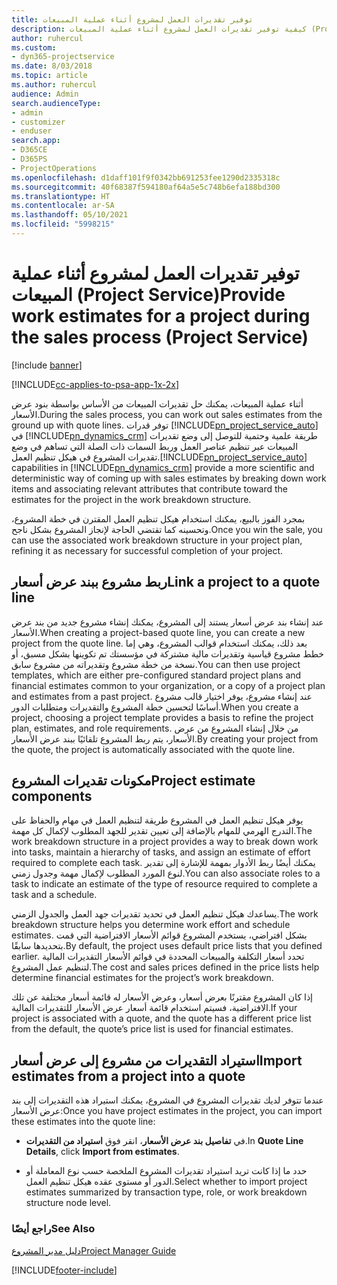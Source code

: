 ```yaml
---
title: توفير تقديرات العمل لمشروع أثناء عملية المبيعات
description: كيفية توفير تقديرات العمل لمشروع أثناء عملية المبيعات (Project Service)
author: ruhercul
ms.custom:
- dyn365-projectservice
ms.date: 8/03/2018
ms.topic: article
ms.author: ruhercul
audience: Admin
search.audienceType:
- admin
- customizer
- enduser
search.app:
- D365CE
- D365PS
- ProjectOperations
ms.openlocfilehash: d1daff101f9f0342bb691253fee1290d2335318c
ms.sourcegitcommit: 40f68387f594180af64a5e5c748b6efa188bd300
ms.translationtype: HT
ms.contentlocale: ar-SA
ms.lasthandoff: 05/10/2021
ms.locfileid: "5998215"
---
```

# <a name="provide-work-estimates-for-a-project-during-the-sales-process-project-service"></a><span data-ttu-id="dd931-103">توفير تقديرات العمل لمشروع أثناء عملية المبيعات (Project Service)</span><span class="sxs-lookup"><span data-stu-id="dd931-103">Provide work estimates for a project during the sales process (Project Service)</span></span>

[!include [banner](../includes/psa-now-project-operations.md)]

[!INCLUDE[cc-applies-to-psa-app-1x-2x](../includes/cc-applies-to-psa-app-1x-2x.md)]

<span data-ttu-id="dd931-104">أثناء عملية المبيعات، يمكنك حل تقديرات المبيعات من الأساس بواسطة بنود عرض الأسعار.</span><span class="sxs-lookup"><span data-stu-id="dd931-104">During the sales process, you can work out sales estimates from the ground up with quote lines.</span></span> <span data-ttu-id="dd931-105">توفر قدرات [!INCLUDE[pn_project_service_auto](../includes/pn-project-service-auto.md)] في [!INCLUDE[pn_dynamics_crm](../includes/pn-dynamics-crm.md)] طريقة علمية وحتمية للتوصل إلى وضع تقديرات المبيعات عبر تنظيم عناصر العمل وربط السمات ذات الصلة التي تساهم في وضع تقديرات المشروع في هيكل تنظيم العمل.</span><span class="sxs-lookup"><span data-stu-id="dd931-105">[!INCLUDE[pn_project_service_auto](../includes/pn-project-service-auto.md)] capabilities in [!INCLUDE[pn_dynamics_crm](../includes/pn-dynamics-crm.md)] provide a more scientific and deterministic way of coming up with sales estimates by breaking down work items and associating relevant attributes that contribute toward the estimates for the project in the work breakdown structure.</span></span>  
  
 <span data-ttu-id="dd931-106">بمجرد الفوز بالبيع، يمكنك استخدام هيكل تنظيم العمل المقترن في خطة المشروع، وتحسينه كما تقتضي الحاجة لإنجاز المشروع بشكل ناجح.</span><span class="sxs-lookup"><span data-stu-id="dd931-106">Once you win the sale, you can use the associated work breakdown structure in your project plan, refining it as necessary for successful completion of your project.</span></span>  
  
## <a name="link-a-project-to-a-quote-line"></a><span data-ttu-id="dd931-107">ربط مشروع ببند عرض أسعار</span><span class="sxs-lookup"><span data-stu-id="dd931-107">Link a project to a quote line</span></span>  
 <span data-ttu-id="dd931-108">عند إنشاء بند عرض أسعار يستند إلى المشروع، يمكنك إنشاء مشروع جديد من بند عرض الأسعار.</span><span class="sxs-lookup"><span data-stu-id="dd931-108">When creating a project-based quote line, you can create a new project from the quote line.</span></span> <span data-ttu-id="dd931-109">بعد ذلك، يمكنك استخدام قوالب المشروع، وهي إما خطط مشروع قياسية وتقديرات مالية مشتركة في مؤسستك تم تكوينها بشكل مسبق، أو نسخة من خطة مشروع وتقديراته من مشروع سابق.</span><span class="sxs-lookup"><span data-stu-id="dd931-109">You can then use project templates, which are either pre-configured standard project plans and financial estimates common to your organization, or a copy of a project plan and estimates from a past project.</span></span> <span data-ttu-id="dd931-110">عند إنشاء مشروع، يوفر اختيار قالب مشروع أساسًا لتحسين خطة المشروع والتقديرات ومتطلبات الدور.</span><span class="sxs-lookup"><span data-stu-id="dd931-110">When you create a project, choosing a project template provides a basis to refine the project plan, estimates, and role requirements.</span></span> <span data-ttu-id="dd931-111">من خلال إنشاء المشروع من عرض الأسعار، يتم ربط المشروع تلقائيًا ببند عرض الأسعار.</span><span class="sxs-lookup"><span data-stu-id="dd931-111">By creating your project from the quote, the project is automatically associated with the quote line.</span></span>  
  
## <a name="project-estimate-components"></a><span data-ttu-id="dd931-112">مكونات تقديرات المشروع</span><span class="sxs-lookup"><span data-stu-id="dd931-112">Project estimate components</span></span>  
 <span data-ttu-id="dd931-113">يوفر هيكل تنظيم العمل في المشروع طريقة لتنظيم العمل في مهام والحفاظ على التدرج الهرمي للمهام بالإضافة إلى تعيين تقدير للجهد المطلوب لإكمال كل مهمة.</span><span class="sxs-lookup"><span data-stu-id="dd931-113">The work breakdown structure in a project provides a way to break down work into tasks, maintain a hierarchy of tasks, and assign an estimate of effort required to complete each task.</span></span> <span data-ttu-id="dd931-114">يمكنك أيضًا ربط الأدوار بمهمة للإشارة إلى تقدير لنوع المورد المطلوب لإكمال مهمة وجدول زمني.</span><span class="sxs-lookup"><span data-stu-id="dd931-114">You can also associate roles to a task to indicate an estimate of the type of resource required to complete a task and a schedule.</span></span>  
  
 <span data-ttu-id="dd931-115">يساعدك هيكل تنظيم العمل في تحديد تقديرات جهد العمل والجدول الزمني.</span><span class="sxs-lookup"><span data-stu-id="dd931-115">The work breakdown structure helps you determine work effort and schedule estimates.</span></span> <span data-ttu-id="dd931-116">بشكل افتراضي، يستخدم المشروع قوائم الأسعار الافتراضية التي قمت بتحديدها سابقًا.</span><span class="sxs-lookup"><span data-stu-id="dd931-116">By default, the project uses default price lists that you defined earlier.</span></span> <span data-ttu-id="dd931-117">تحدد أسعار التكلفة والمبيعات المحددة في قوائم الأسعار التقديرات المالية لتنظيم عمل المشروع.</span><span class="sxs-lookup"><span data-stu-id="dd931-117">The cost and sales prices defined in the price lists help determine financial estimates for the project’s work breakdown.</span></span>  
  
 <span data-ttu-id="dd931-118">إذا كان المشروع مقترنًا بعرض أسعار، وعرض الأسعار له قائمة أسعار مختلفة عن تلك الافتراضية، فسيتم استخدام قائمة أسعار عرض الأسعار للتقديرات المالية.</span><span class="sxs-lookup"><span data-stu-id="dd931-118">If your project is associated with a quote, and the quote has a different price list from the default, the quote’s price list is used for financial estimates.</span></span>  
  
## <a name="import-estimates-from-a-project-into-a-quote"></a><span data-ttu-id="dd931-119">استيراد التقديرات من مشروع إلى عرض أسعار</span><span class="sxs-lookup"><span data-stu-id="dd931-119">Import estimates from a project into a quote</span></span>  
 <span data-ttu-id="dd931-120">عندما تتوفر لديك تقديرات المشروع في المشروع، يمكنك استيراد هذه التقديرات إلى بند عرض الأسعار:</span><span class="sxs-lookup"><span data-stu-id="dd931-120">Once you have project estimates in the project, you can import these estimates into the quote line:</span></span>  
  
-   <span data-ttu-id="dd931-121">في **تفاصيل بند عرض الأسعار‬‬**، انقر فوق **استيراد من التقديرات**.</span><span class="sxs-lookup"><span data-stu-id="dd931-121">In **Quote Line Details**, click **Import from estimates**.</span></span> 

-   <span data-ttu-id="dd931-122">حدد ما إذا كانت تريد استيراد تقديرات المشروع الملخصة حسب نوع المعاملة أو الدور أو مستوى عقده هيكل تنظيم العمل.</span><span class="sxs-lookup"><span data-stu-id="dd931-122">Select whether to import project estimates summarized by transaction type, role, or work breakdown structure node level.</span></span>  
  
### <a name="see-also"></a><span data-ttu-id="dd931-123">راجع أيضًا</span><span class="sxs-lookup"><span data-stu-id="dd931-123">See Also</span></span>  
 [<span data-ttu-id="dd931-124">دليل مدير المشروع</span><span class="sxs-lookup"><span data-stu-id="dd931-124">Project Manager Guide</span></span>](../psa/project-manager-guide.md)


[!INCLUDE[footer-include](../includes/footer-banner.md)]